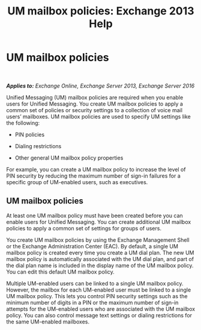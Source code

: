﻿---
title: 'UM mailbox policies: Exchange 2013 Help'
TOCTitle: UM mailbox policies
ms:assetid: dfae629e-ee89-4494-a3ed-9655b67eb87e
ms:mtpsurl: https://technet.microsoft.com/en-us/library/Bb124909(v=EXCHG.150)
ms:contentKeyID: 49315538
ms.date: 12/10/2017
mtps_version: v=EXCHG.150
---

# UM mailbox policies

 

_**Applies to:** Exchange Online, Exchange Server 2013, Exchange Server 2016_


Unified Messaging (UM) mailbox policies are required when you enable users for Unified Messaging. You create UM mailbox policies to apply a common set of policies or security settings to a collection of voice mail users’ mailboxes. UM mailbox policies are used to specify UM settings like the following:

  - PIN policies

  - Dialing restrictions

  - Other general UM mailbox policy properties

For example, you can create a UM mailbox policy to increase the level of PIN security by reducing the maximum number of sign-in failures for a specific group of UM-enabled users, such as executives.

## UM mailbox policies

At least one UM mailbox policy must have been created before you can enable users for Unified Messaging. You can create additional UM mailbox policies to apply a common set of settings for groups of users.

You create UM mailbox policies by using the Exchange Management Shell or the Exchange Administration Center (EAC). By default, a single UM mailbox policy is created every time you create a UM dial plan. The new UM mailbox policy is automatically associated with the UM dial plan, and part of the dial plan name is included in the display name of the UM mailbox policy. You can edit this default UM mailbox policy.

Multiple UM-enabled users can be linked to a single UM mailbox policy. However, the mailbox for each UM-enabled user must be linked to a single UM mailbox policy. This lets you control PIN security settings such as the minimum number of digits in a PIN or the maximum number of sign-in attempts for the UM-enabled users who are associated with the UM mailbox policy. You can also control message text settings or dialing restrictions for the same UM-enabled mailboxes.

